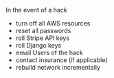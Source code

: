 In the event of a hack<br />
  - turn off all AWS resources
  - reset all passwords
  - roll Stripe API keys
  - roll Django keys
  - email Users of the hack
  - contact insurance (if applicable)
  - rebuild network incrementally

